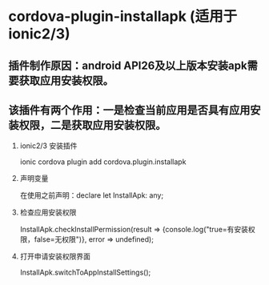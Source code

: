 # cordova-plugin-installapk (适用于ionic2/3)
## 插件制作原因：android API26及以上版本安装apk需要获取应用安装权限。
## 该插件有两个作用：一是检查当前应用是否具有应用安装权限，二是获取应用安装权限。

1. ionic2/3 安装插件

    ionic cordova plugin add cordova.plugin.installapk
2. 声明变量

    在使用之前声明：declare let InstallApk: any;
3. 检查应用安装权限

    InstallApk.checkInstallPermission(result => {console.log("true=有安装权限，false=无权限")}, error => undefined);
	
4. 打开申请安装权限界面

    InstallApk.switchToAppInstallSettings();
